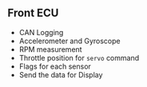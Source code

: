 ## Front ECU

- CAN Logging
- Accelerometer and Gyroscope
- RPM measurement
- Throttle position for `servo` command
- Flags for each sensor
- Send the data for Display 
